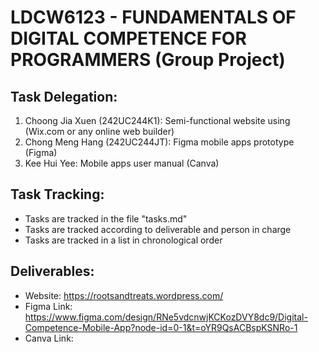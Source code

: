 # LDCW6123 - FUNDAMENTALS OF DIGITAL COMPETENCE FOR PROGRAMMERS (Group Project)


## Task Delegation:
<ol>
    <li>Choong Jia Xuen (242UC244K1): Semi-functional website using (Wix.com or any online web builder)</li>
    <li>Chong Meng Hang (242UC244JT): Figma mobile apps prototype (Figma)</li>
    <li>Kee Hui Yee: Mobile apps user manual (Canva)</li>
</ol>        

## Task Tracking:
<ul>
    <li>Tasks are tracked in the file "tasks.md"</li>
    <li>Tasks are tracked according to deliverable and person in charge</li>
    <li>Tasks are tracked in a list in chronological order</li>
</ul>

## Deliverables:
<ul>
    <li> Website: <a href="https://rootsandtreats.wordpress.com/">https://rootsandtreats.wordpress.com/</a></li>
    <li> Figma Link: <a href="https://www.figma.com/design/RNe5vdcnwjKCKozDVY8dc9/Digital-Competence-Mobile-App?node-id=0-1&t=oYR9QsACBspKSNRo-1">https://www.figma.com/design/RNe5vdcnwjKCKozDVY8dc9/Digital-Competence-Mobile-App?node-id=0-1&t=oYR9QsACBspKSNRo-1</a></li>
    <li> Canva Link: <a href="https://www.canva.com/design/DAGRlTZRS-g/-j7VB1ckw7ENpFOmtDcD-A/edit?utm_content=DAGRlTZRS-g&utm_campaign=designshare&utm_medium=link2&utm_source=sharebutton"></a></li>
</ul>
